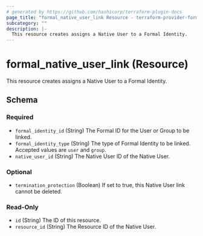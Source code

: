 ```yaml
---
# generated by https://github.com/hashicorp/terraform-plugin-docs
page_title: "formal_native_user_link Resource - terraform-provider-formal"
subcategory: ""
description: |-
  This resource creates assigns a Native User to a Formal Identity.
---
```


# formal_native_user_link (Resource)

This resource creates assigns a Native User to a Formal Identity.



<!-- schema generated by tfplugindocs -->
## Schema

### Required

- `formal_identity_id` (String) The Formal ID for the User or Group to be linked.
- `formal_identity_type` (String) The type of Formal Identity to be linked. Accepted values are `user` and `group`.
- `native_user_id` (String) The Native User ID of the Native User.

### Optional

- `termination_protection` (Boolean) If set to true, this Native User link cannot be deleted.

### Read-Only

- `id` (String) The ID of this resource.
- `resource_id` (String) The Resource ID of the Native User.


